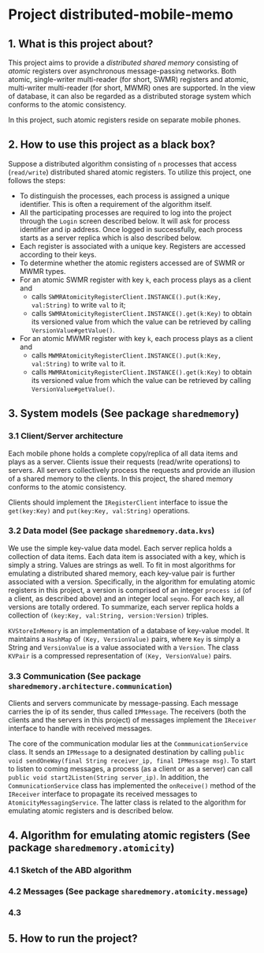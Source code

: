 Project distributed-mobile-memo
=======================

## 1. What is this project about?

This project aims to provide a *distributed shared memory* consisting of *atomic* registers over asynchronous message-passing networks. Both atomic, single-writer multi-reader (for short, SWMR) registers and atomic, multi-writer multi-reader (for short, MWMR) ones are supported. In the view of database, it can also be regarded as a distributed storage system which conforms to the atomic consistency. 

In this project, such atomic registers reside on separate mobile phones.

## 2. How to use this project as a black box?

Suppose a distributed algorithm consisting of `n` processes that access (`read/write`) distributed shared atomic registers. To utilize this project, one follows the steps:

- To distinguish the processes, each process is assigned a unique identifier. This is often a requirement of the algorithm itself.
- All the participating processes are required to log into the project through the `Login` screen described below. It will ask for process identifier and ip address. Once logged in successfully, each process starts as a server replica which is also described below.
- Each register is associated with a unique key. Registers are accessed according to their keys.
- To determine whether the atomic registers accessed are of SWMR or MWMR types.
- For an atomic SWMR register with key `k`, each process plays as a client and 
  - calls `SWMRAtomicityRegisterClient.INSTANCE().put(k:Key, val:String)` to write `val` to it;
  - calls `SWMRAtomicityRegisterClient.INSTANCE().get(k:Key)` to obtain its versioned value from which the value can be retrieved by calling `VersionValue#getValue()`.
- For an atomic MWMR register with key `k`, each process plays as a client and
  - calls `MWMRAtomicityRegisterClient.INSTANCE().put(k:Key, val:String)` to write `val` to it.
  - calls `MWMRAtomicityRegisterClient.INSTANCE().get(k:Key)` to obtain its versioned value from which the value can be retrieved by calling `VersionValue#getValue()`. 

## 3. System models (See package  `sharedmemory`)

### 3.1 Client/Server architecture

Each mobile phone holds a complete copy/replica of all data items and plays as a server. Clients issue their requests (read/write operations) to servers. All servers collectively process the requests and provide an illusion of a shared memory to the clients. In this project, the shared memory conforms to the atomic consistency. 

Clients should implement the `IRegisterClient` interface to issue the `get(key:Key)` and `put(key:Key, val:String)` operations.

### 3.2 Data model (See package `sharedmemory.data.kvs`)

We use the simple key-value data model. Each server replica holds a collection of data items. Each data item is associated with a key, which is simply a string. Values are strings as well. To fit in most algorithms for emulating a distributed shared memory, each key-value pair is further associated with a version. Specifically, in the algorithm for emulating atomic registers in this project, a version is comprised of an integer `process id` (of a client, as described above) and an integer local `seqno`. For each key, all versions are totally ordered. To summarize, each server replica holds a collection of `(key:Key, val:String, version:Version)` triples. 

`KVStoreInMemory` is an implementation of a database of key-value model. It maintains a `HashMap` of `(Key, VersionValue)` pairs, where `Key` is simply a String and `VersionValue` is a value associated with a `Version`. The class `KVPair` is a compressed representation of `(Key, VersionValue)` pairs.  

### 3.3 Communication (See package `sharedmemory.architecture.communication`)

Clients and servers communicate by message-passing. Each message carries the ip of its sender, thus called `IPMessage`. The receivers (both the clients and the servers in this project) of messages implement the `IReceiver` interface to handle with received messages. 

The core of the communication modular lies at the `CommmunicationService` class. It sends an `IPMessage` to a designated destination by calling `public void sendOneWay(final String receiver_ip, final IPMessage msg)`. To start to listen to coming messages, a process (as a client or as a server) can call `public void start2Listen(String server_ip)`. In addition, the `CommunicationService` class has implemented the `onReceive()` method of the `IReceiver` interface to propagate its received messages to `AtomicityMessagingService`. The latter class is related to the algorithm for emulating atomic registers and is described below.

## 4. Algorithm for emulating atomic registers (See package `sharedmemory.atomicity`)

### 4.1 Sketch of the ABD algorithm 

### 4.2 Messages (See package `sharedmemory.atomicity.message`)

### 4.3 

## 5. How to run the project?



